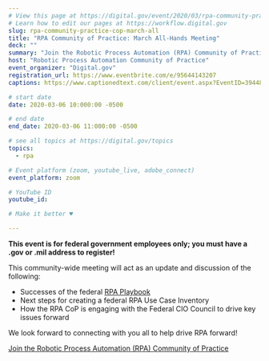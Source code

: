```yaml
---
# View this page at https://digital.gov/event/2020/03/rpa-community-practice-cop-march-all
# Learn how to edit our pages at https://workflow.digital.gov
slug: rpa-community-practice-cop-march-all
title: "RPA Community of Practice: March All-Hands Meeting"
deck: ""
summary: "Join the Robotic Process Automation (RPA) Community of Practice online to discuss the next steps in accelerating the adoption of RPA in the federal environment."
host: "Robotic Process Automation Community of Practice"
event_organizer: "Digital.gov"
registration_url: https://www.eventbrite.com/e/95644143207
captions: https://www.captionedtext.com/client/event.aspx?EventID=3944823&CustomerID=321

# start date
date: 2020-03-06 10:000:00 -0500

# end date
end_date: 2020-03-06 11:000:00 -0500

# see all topics at https://digital.gov/topics
topics: 
  - rpa

# Event platform (zoom, youtube_live, adobe_connect)
event_platform: zoom

# YouTube ID
youtube_id: 

# Make it better ♥

---
```


**This event is for federal government employees only; you must have a .gov or .mil address to register!**

This community-wide meeting will act as an update and discussion of the following: 

 - Successes of the federal [RPA Playbook](https://digital.gov/communities/rpa/) 
 - Next steps for creating a federal RPA Use Case Inventory 
 - How the RPA CoP is engaging with the Federal CIO Council to drive key issues forward 
 
We look forward to connecting with you all to help drive RPA forward! 

[Join the Robotic Process Automation (RPA) Community of Practice](https://digital.gov/communities/rpa/) 
